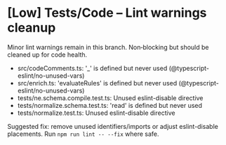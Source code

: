 # [Low] Tests/Code – Lint warnings cleanup

Minor lint warnings remain in this branch. Non‑blocking but should be cleaned up for code health.

- src/codeComments.ts: '\_' is defined but never used (@typescript-eslint/no-unused-vars)
- src/enrich.ts: 'evaluateRules' is defined but never used (@typescript-eslint/no-unused-vars)
- tests/ne.schema.compile.test.ts: Unused eslint-disable directive
- tests/normalize.schema.test.ts: 'read' is defined but never used
- tests/normalize.test.ts: Unused eslint-disable directive

Suggested fix: remove unused identifiers/imports or adjust eslint-disable placements. Run `npm run lint -- --fix` where safe.
